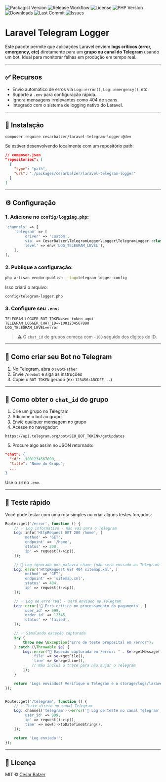 ![Packagist Version](https://img.shields.io/packagist/v/cesarbalzer/laravel-telegram-logger)
![Release Workflow](https://github.com/CesarBalzer/laravel-telegram-logger/actions/workflows/tag-release.yml/badge.svg)
![License](https://img.shields.io/github/license/CesarBalzer/laravel-telegram-logger)
![PHP Version](https://img.shields.io/packagist/php-v/cesarbalzer/laravel-telegram-logger)
![Downloads](https://img.shields.io/packagist/dt/cesarbalzer/laravel-telegram-logger)
![Last Commit](https://img.shields.io/github/last-commit/CesarBalzer/laravel-telegram-logger)
![Issues](https://img.shields.io/github/issues/CesarBalzer/laravel-telegram-logger)

# Laravel Telegram Logger

Este pacote permite que aplicações Laravel enviem **logs críticos (error, emergency, etc)** diretamente para um **grupo ou canal do Telegram** usando um bot. Ideal para monitorar falhas em produção em tempo real.

---

## ✅ Recursos

-   Envio automático de erros via `Log::error()`, `Log::emergency()`, etc.
-   Suporte a `.env` para configuração rápida.
-   Ignora mensagens irrelevantes como 404 de scans.
-   Integrado com o sistema de logging nativo do Laravel.

---

## 🧰 Instalação

```bash
composer require cesarbalzer/laravel-telegram-logger:@dev
```

Se estiver desenvolvendo localmente com um repositório path:

```json
// composer.json
"repositories": [
  {
    "type": "path",
    "url": "./packages/cesarbalzer/laravel-telegram-logger"
  }
]
```

---

## ⚙️ Configuração

### 1. Adicione no `config/logging.php`:

```php
'channels' => [
    'telegram' => [
        'driver' => 'custom',
        'via' => CesarBalzer\TelegramLogger\Logger\TelegramLogger::class,
        'level' => env('LOG_TELEGRAM_LEVEL'),
    ],
],
```

### 2. Publique a configuração:

```bash
php artisan vendor:publish --tag=telegram-logger-config
```

Isso criará o arquivo:

```
config/telegram-logger.php
```

### 3. Configure seu `.env`:

```env
TELEGRAM_LOGGER_BOT_TOKEN=seu_token_aqui
TELEGRAM_LOGGER_CHAT_ID=-1001234567890
LOG_TELEGRAM_LEVEL=error
```

> ⚠️ O `chat_id` de grupos começa com `-100` seguido dos dígitos do ID.

---

## 🤖 Como criar seu Bot no Telegram

1. No Telegram, abra o `@BotFather`
2. Envie `/newbot` e siga as instruções
3. Copie o `BOT TOKEN` gerado (ex: `123456:ABCDEF...`)

---

## 💬 Como obter o `chat_id` do grupo

1. Crie um grupo no Telegram
2. Adicione o bot ao grupo
3. Envie qualquer mensagem no grupo
4. Acesse no navegador:

```
https://api.telegram.org/bot<SEU_BOT_TOKEN>/getUpdates
```

5. Procure algo assim no JSON retornado:

```json
"chat": {
  "id": -1001234567890,
  "title": "Nome do Grupo",
  ...
}
```

Use o `id` no `.env`.

---

## 🧪 Teste rápido

Você pode testar com uma rota simples ou criar alguns testes forçados:

```php
Route::get('/error', function () {
    // ✅ Log informativo - não vai para o Telegram
    Log::info('HttpRequest GET 200 /home', [
        'method' => 'GET',
        'endpoint' => '/home',
        'status' => 200,
        'ip' => request()->ip(),
    ]);

    // 🚫 Log ignorado por palavra-chave (não será enviado ao Telegram)
    Log::error('HttpRequest GET 404 sitemap.xml', [
        'method' => 'GET',
        'endpoint' => 'sitemap.xml',
        'status' => 404,
        'ip' => request()->ip(),
    ]);

    // ✅ Log de erro real - será enviado ao Telegram
    Log::error('🚨 Erro crítico no processamento do pagamento', [
        'user_id' => 999,
        'order_id' => 12345,
        'status' => 'failed',
    ]);

    // ✅ Simulando exceção capturada
    try {
        throw new \Exception("Erro de teste proposital em /error");
    } catch (\Throwable $e) {
        Log::error("🚨 Exceção capturada em /error: " . $e->getMessage(), [
            'file' => $e->getFile(),
            'line' => $e->getLine(),
            // Não incluí o trace para não sujar o Telegram
        ]);
    }

    return 'Logs enviados! Verifique o Telegram e o storage/logs/laravel.log';
});


Route::get('/telegram', function () {
    // ✅ Teste direto no canal Telegram
    Log::channel('telegram')->error('🚨 Log de teste no canal Telegram', [
        'user_id' => 999,
        'ip' => request()->ip(),
        'time' => now()->toDateTimeString(),
    ]);

    return 'Log enviado!';
});
```

---

## 📄 Licença

MIT © [Cesar Balzer](https://github.com/cesarbalzer)
